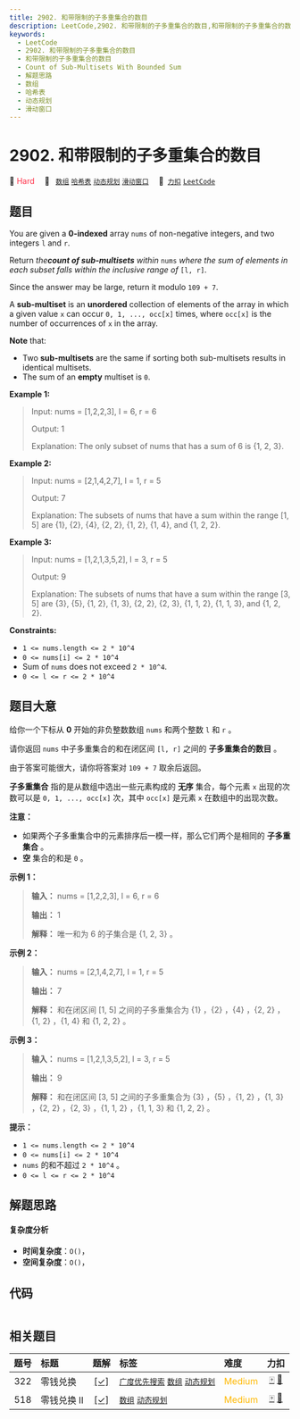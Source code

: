 ```yaml
---
title: 2902. 和带限制的子多重集合的数目
description: LeetCode,2902. 和带限制的子多重集合的数目,和带限制的子多重集合的数目,Count of Sub-Multisets With Bounded Sum,解题思路,数组,哈希表,动态规划,滑动窗口
keywords:
  - LeetCode
  - 2902. 和带限制的子多重集合的数目
  - 和带限制的子多重集合的数目
  - Count of Sub-Multisets With Bounded Sum
  - 解题思路
  - 数组
  - 哈希表
  - 动态规划
  - 滑动窗口
---
```


# 2902. 和带限制的子多重集合的数目

🔴 <font color=#ff334b>Hard</font>&emsp; 🔖&ensp; [`数组`](/tag/array.md) [`哈希表`](/tag/hash-table.md) [`动态规划`](/tag/dynamic-programming.md) [`滑动窗口`](/tag/sliding-window.md)&emsp; 🔗&ensp;[`力扣`](https://leetcode.cn/problems/count-of-sub-multisets-with-bounded-sum) [`LeetCode`](https://leetcode.com/problems/count-of-sub-multisets-with-bounded-sum)

## 题目

You are given a **0-indexed** array `nums` of non-negative integers, and two
integers `l` and `r`.

Return _the**count of sub-multisets** within_ `nums` _where the sum of
elements in each subset falls within the inclusive range of_ `[l, r]`.

Since the answer may be large, return it modulo `109 + 7`.

A **sub-multiset** is an **unordered** collection of elements of the array in
which a given value `x` can occur `0, 1, ..., occ[x]` times, where `occ[x]` is
the number of occurrences of `x` in the array.

**Note** that:

  * Two **sub-multisets** are the same if sorting both sub-multisets results in identical multisets.
  * The sum of an **empty** multiset is `0`.



**Example 1:**

> Input: nums = [1,2,2,3], l = 6, r = 6
> 
> Output: 1
> 
> Explanation: The only subset of nums that has a sum of 6 is {1, 2, 3}.

**Example 2:**

> Input: nums = [2,1,4,2,7], l = 1, r = 5
> 
> Output: 7
> 
> Explanation: The subsets of nums that have a sum within the range [1, 5] are {1}, {2}, {4}, {2, 2}, {1, 2}, {1, 4}, and {1, 2, 2}.

**Example 3:**

> Input: nums = [1,2,1,3,5,2], l = 3, r = 5
> 
> Output: 9
> 
> Explanation: The subsets of nums that have a sum within the range [3, 5] are {3}, {5}, {1, 2}, {1, 3}, {2, 2}, {2, 3}, {1, 1, 2}, {1, 1, 3}, and {1, 2, 2}.



**Constraints:**

  * `1 <= nums.length <= 2 * 10^4`
  * `0 <= nums[i] <= 2 * 10^4`
  * Sum of `nums` does not exceed `2 * 10^4`.
  * `0 <= l <= r <= 2 * 10^4`


## 题目大意

给你一个下标从 **0**  开始的非负整数数组 `nums` 和两个整数 `l` 和 `r` 。

请你返回 `nums` 中子多重集合的和在闭区间 `[l, r]` 之间的 **子多重集合的数目** 。

由于答案可能很大，请你将答案对 `109 + 7` 取余后返回。

**子多重集合** 指的是从数组中选出一些元素构成的 **无序**  集合，每个元素 `x` 出现的次数可以是 `0, 1, ..., occ[x]`
次，其中 `occ[x]` 是元素 `x` 在数组中的出现次数。

**注意：**

  * 如果两个子多重集合中的元素排序后一模一样，那么它们两个是相同的 **子多重集合**  。
  * **空**  集合的和是 `0` 。



**示例 1：**

> 
> 
> 
> 
> 
> **输入：** nums = [1,2,2,3], l = 6, r = 6
> 
> **输出：** 1
> 
> **解释：** 唯一和为 6 的子集合是 {1, 2, 3} 。
> 
> 

**示例 2：**

> 
> 
> 
> 
> 
> **输入：** nums = [2,1,4,2,7], l = 1, r = 5
> 
> **输出：** 7
> 
> **解释：** 和在闭区间 [1, 5] 之间的子多重集合为 {1} ，{2} ，{4} ，{2, 2} ，{1, 2} ，{1, 4} 和 {1, 2, 2} 。
> 
> 

**示例 3：**

> 
> 
> 
> 
> 
> **输入：** nums = [1,2,1,3,5,2], l = 3, r = 5
> 
> **输出：** 9
> 
> **解释：** 和在闭区间 [3, 5] 之间的子多重集合为 {3} ，{5} ，{1, 2} ，{1, 3} ，{2, 2} ，{2, 3} ，{1, 1, 2} ，{1, 1, 3} 和 {1, 2, 2} 。



**提示：**

  * `1 <= nums.length <= 2 * 10^4`
  * `0 <= nums[i] <= 2 * 10^4`
  * `nums` 的和不超过 `2 * 10^4` 。
  * `0 <= l <= r <= 2 * 10^4`


## 解题思路

#### 复杂度分析

- **时间复杂度**：`O()`，
- **空间复杂度**：`O()`，

## 代码

```javascript

```

## 相关题目

<!-- prettier-ignore -->
| 题号 | 标题 | 题解 | 标签 | 难度 | 力扣 |
| :------: | :------ | :------: | :------ | :------ | :------: |
| 322 | 零钱兑换 | [[✓]](/problem/0322.md) |  [`广度优先搜索`](/tag/breadth-first-search.md) [`数组`](/tag/array.md) [`动态规划`](/tag/dynamic-programming.md) | <font color=#ffb800>Medium</font> | [🀄️](https://leetcode.cn/problems/coin-change) [🔗](https://leetcode.com/problems/coin-change) |
| 518 | 零钱兑换 II | [[✓]](/problem/0518.md) |  [`数组`](/tag/array.md) [`动态规划`](/tag/dynamic-programming.md) | <font color=#ffb800>Medium</font> | [🀄️](https://leetcode.cn/problems/coin-change-ii) [🔗](https://leetcode.com/problems/coin-change-ii) |